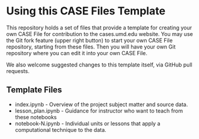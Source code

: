 # Using this CASE Files Template

This repository holds a set of files that provide a template for creating your
own CASE File for contribution to the cases.umd.edu website. You may use the Git
fork feature (upper right button) to start your own CASE File repository,
starting from these files. Then you will have your own Git repository where you
can edit it into your own CASE File.

We also welcome suggested changes to this template itself, via GitHub pull requests.

## Template Files
* index.ipynb - Overview of the project subject matter and source data.
* lesson_plan.ipynb - Guidance for instructor who want to teach from these notebooks
* notebook-N.ipynb - Individual units or lessons that apply a computational technique to the data.
